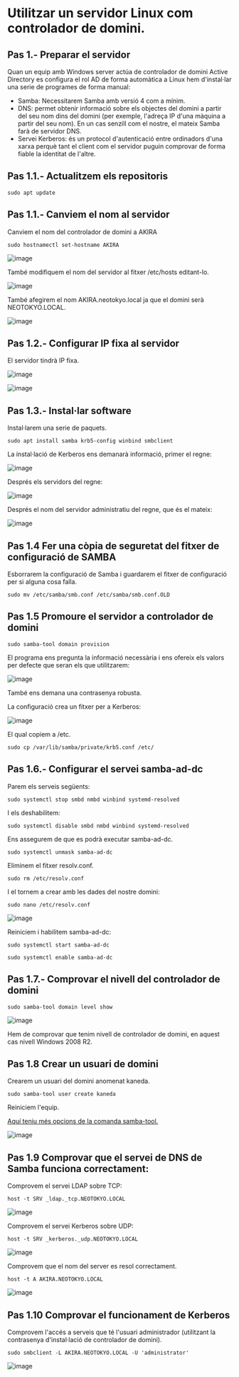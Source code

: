 # Utilitzar un servidor Linux com controlador de domini.

## Pas 1.- Preparar el servidor

Quan un equip amb Windows server actúa de controlador de domini Active Directory es configura el rol AD de forma automàtica a Linux hem d'instal·lar una serie de programes de forma manual:

- Samba: Necessitarem Samba amb versió 4 com a mínim.
- DNS: permet obtenir informació sobre els objectes del domini a partir del seu nom dins del domini (per exemple, l'adreça IP d'una màquina a partir del seu nom). En un cas senzill com el nostre, el mateix Samba farà de servidor DNS.
- Servei Kerberos: és un protocol d'autenticació entre ordinadors d'una xarxa perquè tant el client com el servidor puguin comprovar de forma fiable la identitat de l'altre.

## Pas 1.1.- Actualitzem els repositoris

```
sudo apt update
```

## Pas 1.1.- Canviem el nom al servidor

Canviem el nom del controlador de domini a AKIRA
```
sudo hostnamectl set-hostname AKIRA
```

![image](https://github.com/XaSaFa/MP04/assets/110727546/6226bf83-5113-48b5-9f41-ab356b58468a)

També modifiquem el nom del servidor al fitxer /etc/hosts editant-lo.

![image](https://github.com/XaSaFa/MP04/assets/110727546/9ba93fc8-1174-4fef-898d-77126a3b89e4)

També afegirem el nom AKIRA.neotokyo.local ja que el domini serà NEOTOKYO.LOCAL.

![image](https://github.com/XaSaFa/MP04/assets/110727546/d25f7db2-1c08-454b-926b-d379403a5f75)

## Pas 1.2.- Configurar IP fixa al servidor

El servidor tindrà IP fixa.

![image](https://github.com/XaSaFa/MP04/assets/110727546/19ca95be-ef4d-4417-ba95-646fde7e2758)

![image](https://github.com/XaSaFa/MP04/assets/110727546/2846e5ec-d5f9-42d5-874d-06fda673c5c5)

## Pas 1.3.- Instal·lar software

Instal·larem una serie de paquets.

```
sudo apt install samba krb5-config winbind smbclient
```

La instal·lació de Kerberos ens demanarà informació, primer el regne:

![image](https://github.com/XaSaFa/MP04/assets/110727546/2132ac2d-e194-4f8e-aef8-d5b5e602098e)

Després els servidors del regne:

![image](https://github.com/XaSaFa/MP04/assets/110727546/c777817d-1f9a-4f77-bc8e-cdf2c9ede126)

Després el nom del servidor administratiu del regne, que és el mateix:

![image](https://github.com/XaSaFa/MP04/assets/110727546/9ccef6d5-d604-4d53-a0ae-056c0322be83)

## Pas 1.4 Fer una còpia de seguretat del fitxer de configuració de SAMBA

Esborrarem la configuració de Samba i guardarem el fitxer de configuració per si alguna cosa falla.

```
sudo mv /etc/samba/smb.conf /etc/samba/smb.conf.OLD
```

## Pas 1.5 Promoure el servidor a controlador de domini

```
sudo samba-tool domain provision
```

El programa ens pregunta la informació necessària i ens ofereix els valors per defecte que seran els que utilitzarem:

![image](https://github.com/XaSaFa/MP04/assets/110727546/698b6ba2-ff8d-49f2-9688-a8077bfe9e4e)

També ens demana una contrasenya robusta.

La configuració crea un fitxer per a Kerberos:

![image](https://github.com/XaSaFa/MP04/assets/110727546/c6c925fc-3bef-42d3-bf29-12b26c23a284)

El qual copiem a /etc.

```
sudo cp /var/lib/samba/private/krb5.conf /etc/
```

## Pas 1.6.- Configurar el servei samba-ad-dc

Parem els serveis següents:

```
sudo systemctl stop smbd nmbd winbind systemd-resolved
```

I els deshabilitem:

```
sudo systemctl disable smbd nmbd winbind systemd-resolved
```

Ens assegurem de que es podrà executar samba-ad-dc.

```
sudo systemctl unmask samba-ad-dc
```

Eliminem el fitxer resolv.conf.

```
sudo rm /etc/resolv.conf
```

I el tornem a crear amb les dades del nostre domini:

```
sudo nano /etc/resolv.conf
```

![image](https://github.com/XaSaFa/MP04/assets/110727546/91813fdc-065e-442a-8481-7d898a47fcaa)

Reiniciem i habilitem samba-ad-dc:

```
sudo systemctl start samba-ad-dc
```

```
sudo systemctl enable samba-ad-dc
```

## Pas 1.7.- Comprovar el nivell del controlador de domini

```
sudo samba-tool domain level show
```

![image](https://github.com/XaSaFa/MP04/assets/110727546/57d1556a-3d63-47b6-925d-ab9cff0bbf33)

Hem de comprovar que tenim nivell de controlador de domini, en aquest cas nivell Windows 2008 R2.

## Pas 1.8 Crear un usuari de domini

Crearem un usuari del domini anomenat kaneda.

```
sudo samba-tool user create kaneda
```

Reiniciem l'equip.

[Aquí teniu més opcions de la comanda samba-tool.](https://samba.tranquil.it/doc/en/samba_config_server/samba_commands_utils.html)

![image](https://github.com/XaSaFa/MP04/assets/110727546/0676ce45-18f1-422b-8dd6-4c27e4873d43)

## Pas 1.9 Comprovar que el servei de DNS de Samba funciona correctament:

Comprovem el servei LDAP sobre TCP:

```
host -t SRV _ldap._tcp.NEOTOKYO.LOCAL
```

![image](https://github.com/XaSaFa/MP04/assets/110727546/12c0ff37-3d16-4bbf-9754-a5b6818997be)

Comprovem el servei Kerberos sobre UDP:

```
host -t SRV _kerberos._udp.NEOTOKYO.LOCAL
```

![image](https://github.com/XaSaFa/MP04/assets/110727546/12bd300d-281d-4c4f-aeca-20f8089a295c)

Comprovem que el nom del server es resol correctament.

```
host -t A AKIRA.NEOTOKYO.LOCAL
```

![image](https://github.com/XaSaFa/MP04/assets/110727546/f9139d6d-b339-4a47-9fa2-b648116bde66)

## Pas 1.10 Comprovar el funcionament de Kerberos

Comprovem l'accés a serveis que té l'usuari administrador (utilitzant la contrasenya d'instal·lació de controlador de domini).

```
sudo smbclient -L AKIRA.NEOTOKYO.LOCAL -U 'administrator'
```

![image](https://github.com/XaSaFa/MP04/assets/110727546/8bc22b07-002a-492b-8177-14ada38dcc80)




